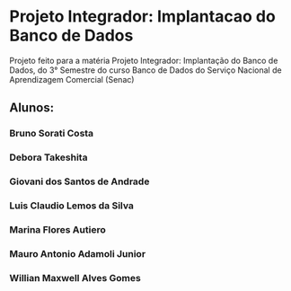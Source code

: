 # Projeto Integrador: Implantacao do Banco de Dados
Projeto feito para a matéria Projeto Integrador: Implantação do Banco de Dados, do 3° Semestre do curso Banco de Dados do Serviço Nacional de Aprendizagem Comercial (Senac)

## Alunos:
### Bruno Sorati Costa
### Debora Takeshita
### Giovani dos Santos de Andrade
### Luis Claudio Lemos da Silva
### Marina Flores Autiero
### Mauro Antonio Adamoli Junior
### Willian Maxwell Alves Gomes

